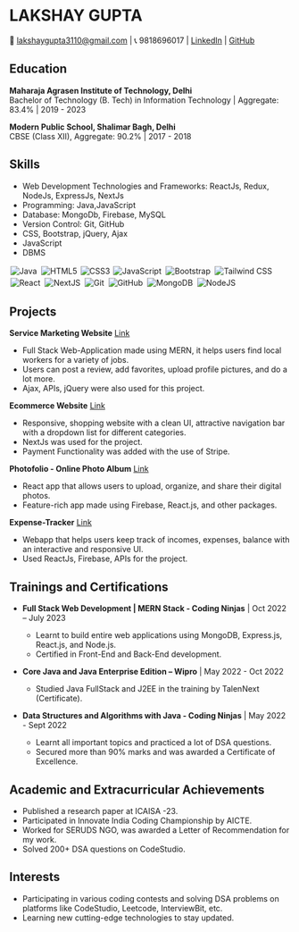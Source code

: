 # LAKSHAY GUPTA

📧 lakshaygupta3110@gmail.com | 📞 9818696017 | [LinkedIn](http://www.linkedin.com/in/lakshay-gupta-3284311b2) | [GitHub](https://github.com/lakshay-9818)

## Education

**Maharaja Agrasen Institute of Technology, Delhi**  
Bachelor of Technology (B. Tech) in Information Technology | Aggregate: 83.4% | 2019 - 2023

**Modern Public School, Shalimar Bagh, Delhi**  
CBSE (Class XII), Aggregate: 90.2% | 2017 - 2018
					              		                  
## Skills

- Web Development Technologies and Frameworks: ReactJs, Redux, NodeJs, ExpressJs, NextJs
- Programming: Java,JavaScript
- Database: MongoDb, Firebase, MySQL
- Version Control: Git, GitHub
- CSS, Bootstrap, jQuery, Ajax
- JavaScript
- DBMS
<img alt ="Java" src="https://img.shields.io/badge/Java-11-Red.svg" style="margin:2px;"/>  
<img alt="HTML5" src="https://img.shields.io/static/v1?style=for-the-badge&message=HTML5&color=E34F26&logo=HTML5&logoColor=FFFFFF&label=" style="margin:2px;"/>
<img alt="CSS3" src="https://img.shields.io/badge/css3%20-%231572B6.svg?&style=for-the-badge&logo=css3&logoColor=white" />
<img alt="JavaScript" src="https://img.shields.io/badge/javascript%20-%23323330.svg?&style=for-the-badge&logo=javascript&logoColor=%23F7DF1E" style="margin:2px;"/>
<img alt="Bootstrap" src="https://img.shields.io/badge/bootstrap%20-%23563D7C.svg?&style=for-the-badge&logo=bootstrap&logoColor=white" style="margin:2px;"/>
<img alt="Tailwind CSS" src="https://img.shields.io/static/v1?style=for-the-badge&message=Tailwind+CSS&color=222222&logo=Tailwind+CSS&logoColor=06B6D4&label=" style="margin:2px;"/>
<img alt="React" src="https://img.shields.io/badge/react%20-%2320232a.svg?&style=for-the-badge&logo=react&logoColor=%2361DAFB" style="margin:2px;"/>
<img alt="NextJS" src="https://img.shields.io/static/v1?style=for-the-badge&message=NextJS&color=000000&logo=Next.js&logoColor=FFFFFF&label=" style="margin:2px;"/>
<img alt="Git" src="https://img.shields.io/badge/git%20-%23F05033.svg?&style=for-the-badge&logo=git&logoColor=white" style="margin:2px;"/>
<img alt="GitHub" src="https://img.shields.io/badge/github%20-%23121011.svg?&style=for-the-badge&logo=github&logoColor=white" style="margin:2px;"/>
<img alt="MongoDB" src ="https://img.shields.io/badge/MongoDB-%234ea94b.svg?&style=for-the-badge&logo=mongodb&logoColor=white" style="margin:2px;"/>
<img alt="NodeJS" src="https://img.shields.io/badge/node.js%20-%2343853D.svg?&style=for-the-badge&logo=node.js&logoColor=white" style="margin:2px;"/>

 


## Projects

**Service Marketing Website** [Link](http://13.50.240.179:6565/)										
- Full Stack Web-Application made using MERN, it helps users find local workers for a variety of jobs.
- Users can post a review, add favorites, upload profile pictures, and do a lot more.
- Ajax, APIs, jQuery were also used for this project.

**Ecommerce Website** [Link](https://ecommerce-jsm-git-main-lakshay-9818.vercel.app/)											
- Responsive, shopping website with a clean UI, attractive navigation bar with a dropdown list for different categories.
- NextJs was used for the project.
- Payment Functionality was added with the use of Stripe.

**Photofolio - Online Photo Album** [Link](https://my-photofolio-app.netlify.app/)
- React app that allows users to upload, organize, and share their digital photos.
- Feature-rich app made using Firebase, React.js, and other packages.

**Expense-Tracker** [Link](https://expense-tracker-cafdb.web.app/)
- Webapp that helps users keep track of incomes, expenses, balance with an interactive and responsive UI.
- Used ReactJs, Firebase, APIs for the project.

## Trainings and Certifications

- **Full Stack Web Development | MERN Stack - Coding Ninjas** | Oct 2022 – July 2023
  - Learnt to build entire web applications using MongoDB, Express.js, React.js, and Node.js.
  - Certified in Front-End and Back-End development.

- **Core Java and Java Enterprise Edition – Wipro** | May 2022 - Oct 2022
  - Studied Java FullStack and J2EE in the training by TalenNext (Certificate).

- **Data Structures and Algorithms with Java - Coding Ninjas** | May 2022 - Sept 2022
  - Learnt all important topics and practiced a lot of DSA questions.
  - Secured more than 90% marks and was awarded a Certificate of Excellence.

## Academic and Extracurricular Achievements

- Published a research paper at ICAISA -23.
- Participated in Innovate India Coding Championship by AICTE.
- Worked for SERUDS NGO, was awarded a Letter of Recommendation for my work.
- Solved 200+ DSA questions on CodeStudio.

## Interests

- Participating in various coding contests and solving DSA problems on platforms like CodeStudio, Leetcode, InterviewBit, etc.
- Learning new cutting-edge technologies to stay updated.
